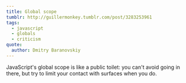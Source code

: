 ```yaml
---
title: Global scope
tumblr: http://guillermonkey.tumblr.com/post/3283253961
tags:
  - javascript
  - globals
  - criticism
quote:
  author: Dmitry Baranovskiy
---
```


JavaScript's global scope is like a public toilet: you can't avoid going in there, but try to limit your contact with surfaces when you do.
